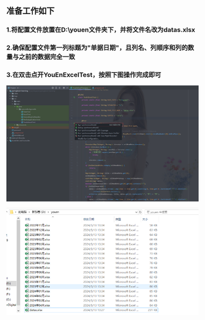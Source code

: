 ## 准备工作如下 ##

### 1.将配置文件放置在D:\youen文件夹下，并将文件名改为datas.xlsx ###

### 2.确保配置文件第一列标题为"单据日期"，且列名、列顺序和列的数量与之前的数据完全一致 ###

### 3.在双击点开YouEnExcelTest，按照下图操作完成即可 ###
![img.png](img.png)

![img_1.png](img_1.png)
